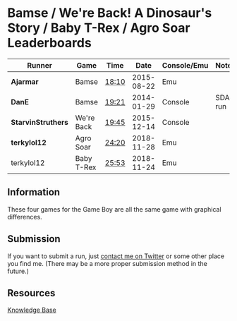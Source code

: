 # Bamse / We're Back! A Dinosaur's Story / Baby T-Rex / Agro Soar Leaderboards

| Runner | Game | Time | Date | Console/Emu | Notes |
| - | - | - | - | - | - |
| **Ajarmar** | Bamse | [18:10](https://www.twitch.tv/videos/12198221) | 2015-08-22 | Emu | |
| **DanE** | Bamse | [19:21](https://speeddemosarchive.com/Bamse.html) | 2014-01-29 | Console | SDA run |
| **StarvinStruthers** | We're Back | [19:45](https://www.twitch.tv/videos/30051579) | 2015-12-14 | Console | |
| **terkylol12** | Agro Soar | [24:20](https://www.twitch.tv/videos/342063912) | 2018-11-28 | Emu | |
| terkylol12 | Baby T-Rex | [25:53](https://www.twitch.tv/videos/340172516) | 2018-11-24 | Emu | |

## Information

These four games for the Game Boy are all the same game with graphical differences.

## Submission

If you want to submit a run, just [contact me on Twitter](https://twitter.com/Ajarmar_) or some other place you find me. (There may be a more proper submission method in the future.)

## Resources

[Knowledge Base](https://pastebin.com/8PR6gu4T)
